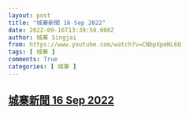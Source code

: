```yaml
---
layout: post
title: "城寨新聞 16 Sep 2022"
date: 2022-09-16T13:39:59.000Z
author: 城寨 Singjai
from: https://www.youtube.com/watch?v=CNbpXpmNL6Q
tags: [ 城寨 ]
comments: True
categories: [ 城寨 ]
---
```

<!--1663335599000-->
[城寨新聞 16 Sep 2022](https://www.youtube.com/watch?v=CNbpXpmNL6Q)
------

<div>

</div>
